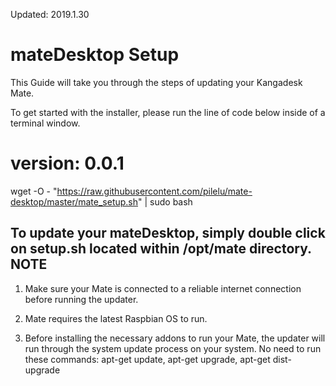Updated: 2019.1.30
# mateDesktop Setup

This Guide will take you through the steps of updating your Kangadesk Mate.

To get started with the installer, please run the line of code below inside of a terminal window.

# version: 0.0.1
wget -O - "https://raw.githubusercontent.com/pilelu/mate-desktop/master/mate_setup.sh" | sudo bash

To update your mateDesktop, simply double click on setup.sh located within /opt/mate directory.
NOTE
----------------------
1. Make sure your Mate is connected to a reliable internet connection before running the updater.

1. Mate requires the latest Raspbian OS to run.

2. Before installing the necessary addons to run your Mate, the updater will run through the system update process on your system. No need to run these commands: apt-get update, apt-get upgrade, apt-get dist-upgrade
